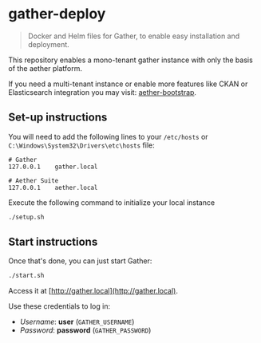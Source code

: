 # gather-deploy

> Docker and Helm files for Gather, to enable easy installation and deployment.

This repository enables a mono-tenant gather instance with only the basis of
the aether platform.

If you need a multi-tenant instance or enable more features like
CKAN or Elasticsearch integration you may visit:
[aether-bootstrap](https://github.com/eHealthAfrica/aether-bootstrap).

## Set-up instructions

You will need to add the following lines to your `/etc/hosts` or `C:\Windows\System32\Drivers\etc\hosts` file:

```text
# Gather
127.0.0.1    gather.local

# Aether Suite
127.0.0.1    aether.local
```

Execute the following command to initialize your local instance

```bash
./setup.sh
```

## Start instructions

Once that's done, you can just start Gather:

```bash
./start.sh
```

Access it at [http://gather.local](http://gather.local).

Use these credentials to log in:

- *Username*: **user** (`GATHER_USERNAME`)
- *Password*: **password** (`GATHER_PASSWORD`)
